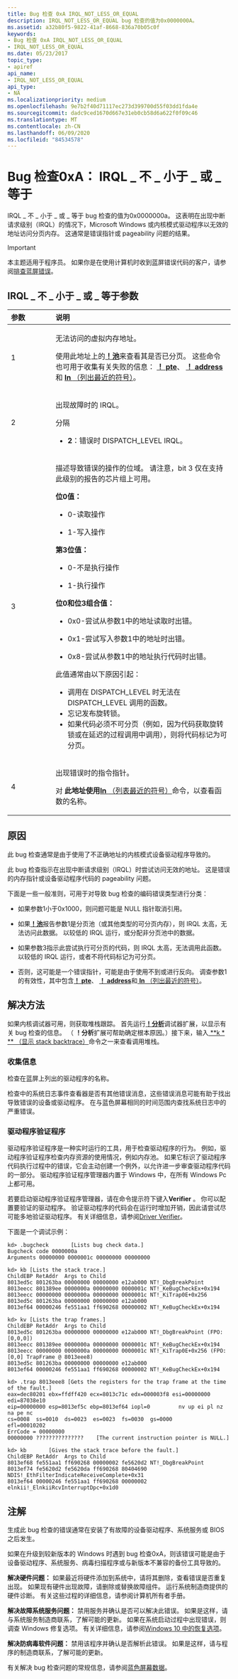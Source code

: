 ```yaml
---
title: Bug 检查 0xA IRQL_NOT_LESS_OR_EQUAL
description: IRQL_NOT_LESS_OR_EQUAL bug 检查的值为0x0000000A。
ms.assetid: a32b80f5-9822-41af-8668-836a70b05c0f
keywords:
- Bug 检查 0xA IRQL_NOT_LESS_OR_EQUAL
- IRQL_NOT_LESS_OR_EQUAL
ms.date: 05/23/2017
topic_type:
- apiref
api_name:
- IRQL_NOT_LESS_OR_EQUAL
api_type:
- NA
ms.localizationpriority: medium
ms.openlocfilehash: 9e7b2f40d71117ec273d399700d55f03dd1fda4e
ms.sourcegitcommit: dadc9ced1670d667e31eb0cb58d6a622f0f09c46
ms.translationtype: MT
ms.contentlocale: zh-CN
ms.lasthandoff: 06/09/2020
ms.locfileid: "84534578"
---
```

# <a name="bug-check-0xa-irql_not_less_or_equal"></a>Bug 检查0xA： IRQL \_ 不 \_ 小于 \_ 或 \_ 等于


IRQL \_ 不 \_ 小于 \_ 或 \_ 等于 bug 检查的值为0x0000000a。 这表明在出现中断请求级别（IRQL）的情况下，Microsoft Windows 或内核模式驱动程序以无效的地址访问分页内存。 这通常是错误指针或 pageability 问题的结果。

> [!IMPORTANT]
> 本主题适用于程序员。 如果你是在使用计算机时收到蓝屏错误代码的客户，请参阅[排查蓝屏错误](https://www.windows.com/stopcode)。


## <a name="irql_not_less_or_equal-parameters"></a>IRQL \_ 不 \_ 小于 \_ 或 \_ 等于参数


<table>
<colgroup>
<col width="20%" />
<col width="80%" />
</colgroup>
<thead>
<tr class="header">
<th align="left">参数</th>
<th align="left">说明</th>
</tr>
</thead>
<tbody>
<tr class="odd">
<td><p>1</p></td>
<td align="left"><p>无法访问的虚拟内存地址。</p>
<p>使用此地址上的<strong><a href="-pool.md" data-raw-source="[!pool](-pool.md)">！池</a></strong>来查看其是否已分页。 这些命令也可用于收集有关失败的信息： <strong><a href="-pte.md" data-raw-source="[!pte](-pte.md)">！ pte</a></strong>、 <strong><a href="-address.md" data-raw-source="[!address](-address.md)">！ address</a></strong>和 <strong> <a href="ln--list-nearest-symbols-.md" data-raw-source="[ln (List Nearest Symbols)](ln--list-nearest-symbols-.md)">ln </strong> （列出最近的符号）</a>。</p></td>
</tr>
<tr class="even">
<td><p>2</p></td>
<td align="left"><p>出现故障时的 IRQL。</p>
<p>分隔</p>
<ul><li><p><strong>2</strong>：错误时 DISPATCH_LEVEL IRQL。</p></li></ul></td>
</tr>
<tr class="odd">
<td><p>3</p></td>
<td align="left"><p>描述导致错误的操作的位域。 请注意，bit 3 仅在支持此级别的报告的芯片组上可用。</p>
<p><strong>位0值：</strong></p>
<ul><li><p>0-读取操作</p></li>
<li><p>1-写入操作</p></li></ul>
<p><strong>第3位值：</strong></p>
<ul>
<li><p>0-不是执行操作</p></li>
<li><p>1-执行操作</p></li>
</ul>
<p><strong>位0和位3组合值：</strong></p>
<ul>
<li><p>0x0-尝试从参数1中的地址读取时出错。</p></li>
<li><p>0x1-尝试写入参数1中的地址时出错。</p></li>
<li><p>0x8-尝试从参数1中的地址执行代码时出错。</p></li>
</ul>
<p>此值通常由以下原因引起：</p>
<ul>
<li>调用在 DISPATCH_LEVEL 时无法在 DISPATCH_LEVEL 调用的函数。</li>
<li>忘记发布旋转锁。</li>
<li>如果代码必须不可分页（例如，因为代码获取旋转锁或在延迟的过程调用中调用），则将代码标记为可分页。</li>
</ul>
</td>
</tr>
<tr class="even">
<td><p>4</p></td>
<td align="left"><p>出现错误时的指令指针。</p>
<p>对 <strong> 此地址使用<a href="ln--list-nearest-symbols-.md" data-raw-source="[ln (List Nearest Symbols)](ln--list-nearest-symbols-.md)">ln </strong> （列表最近的符号）</a>命令，以查看函数的名称。</p></td>
</tr>
</tbody>
</table>


<a name="cause"></a>原因
-----

此 bug 检查通常是由于使用了不正确地址的内核模式设备驱动程序导致的。

此 bug 检查指示在出现中断请求级别（IRQL）时尝试访问无效的地址。 这是错误的内存指针或设备驱动程序代码的 pageability 问题。

下面是一些一般准则，可用于对导致 bug 检查的编码错误类型进行分类：

- 如果参数1小于0x1000，则问题可能是 NULL 指针取消引用。

- 如果[**！池**](-pool.md)报告参数1是分页池（或其他类型的可分页内存），则 IRQL 太高，无法访问此数据。 以较低的 IRQL 运行，或分配非分页池中的数据。

- 如果参数3指示此尝试执行可分页的代码，则 IRQL 太高，无法调用此函数。 以较低的 IRQL 运行，或者不将代码标记为可分页。

- 否则，这可能是一个错误指针，可能是由于使用不到或进行反向。 调查参数1的有效性，其中包含[**！ pte**](-pte.md)、 [**！ address**](-address.md)和[ **ln** （列出最近的符号）](ln--list-nearest-symbols-.md)。


<a name="resolution"></a>解决方法
----------

如果内核调试器可用，则获取堆栈跟踪。 首先运行[**！分析**](-analyze.md)调试器扩展，以显示有关 bug 检查的信息。 （ **！分析**扩展可帮助确定根本原因。）接下来，输入[ **k \* ** （显示 stack backtrace）](k--kb--kc--kd--kp--kp--kv--display-stack-backtrace-.md)命令之一来查看调用堆栈。

### <a name="gather-information"></a>收集信息

检查在蓝屏上列出的驱动程序的名称。

检查中的系统日志事件查看器是否有其他错误消息，这些错误消息可能有助于找出导致错误的设备或驱动程序。 在与蓝色屏幕相同的时间范围内查找系统日志中的严重错误。

### <a name="driver-verifier"></a>驱动程序验证程序

驱动程序验证程序是一种实时运行的工具，用于检查驱动程序的行为。 例如，驱动程序验证程序检查内存资源的使用情况，例如内存池。 如果它标识了驱动程序代码执行过程中的错误，它会主动创建一个例外，以允许进一步审查驱动程序代码的一部分。 驱动程序验证程序管理器内置于 Windows 中，在所有 Windows Pc 上都可用。 

若要启动驱动程序验证程序管理器，请在命令提示符下键入**Verifier** 。 你可以配置要验证的驱动程序。 验证驱动程序的代码会在运行时增加开销，因此请尝试尽可能多地验证驱动程序。 有关详细信息，请参阅[Driver Verifier](https://docs.microsoft.com/windows-hardware/drivers/devtest/driver-verifier)。

下面是一个调试示例：

```dbgcmd
kd> .bugcheck       [Lists bug check data.]
Bugcheck code 0000000a
Arguments 00000000 0000001c 00000000 00000000

kd> kb [Lists the stack trace.]
ChildEBP RetAddr  Args to Child
8013ed5c 801263ba 00000000 00000000 e12ab000 NT!_DbgBreakPoint
8013eecc 801389ee 0000000a 00000000 0000001c NT!_KeBugCheckEx+0x194
8013eecc 00000000 0000000a 00000000 0000001c NT!_KiTrap0E+0x256
8013ed5c 801263ba 00000000 00000000 e12ab000
8013ef64 00000246 fe551aa1 ff690268 00000002 NT!_KeBugCheckEx+0x194

kd> kv [Lists the trap frames.]
ChildEBP RetAddr  Args to Child
8013ed5c 801263ba 00000000 00000000 e12ab000 NT!_DbgBreakPoint (FPO: [0,0,0])
8013eecc 801389ee 0000000a 00000000 0000001c NT!_KeBugCheckEx+0x194
8013eecc 00000000 0000000a 00000000 0000001c NT!_KiTrap0E+0x256 (FPO: [0,0] TrapFrame @ 8013eee8)
8013ed5c 801263ba 00000000 00000000 e12ab000
8013ef64 00000246 fe551aa1 ff690268 00000002 NT!_KeBugCheckEx+0x194

kd> .trap 8013eee8 [Gets the registers for the trap frame at the time of the fault.]
eax=dec80201 ebx=ffdff420 ecx=8013c71c edx=000003f8 esi=00000000 edi=87038e10
eip=00000000 esp=8013ef5c ebp=8013ef64 iopl=0         nv up ei pl nz na pe nc
cs=0008  ss=0010  ds=0023  es=0023  fs=0030  gs=0000             efl=00010202
ErrCode = 00000000
00000000 ???????????????    [The current instruction pointer is NULL.]

kd> kb       [Gives the stack trace before the fault.]
ChildEBP RetAddr  Args to Child
8013ef68 fe551aa1 ff690268 00000002 fe5620d2 NT!_DbgBreakPoint
8013ef74 fe5620d2 fe5620da ff690268 80404690
NDIS!_EthFilterIndicateReceiveComplete+0x31
8013ef64 00000246 fe551aa1 ff690268 00000002 elnkii!_ElnkiiRcvInterruptDpc+0x1d0
```

<a name="remarks"></a>注解
-------

生成此 bug 检查的错误通常在安装了有故障的设备驱动程序、系统服务或 BIOS 之后发生。

如果在升级到较新版本的 Windows 时遇到 bug 检查0xA，则该错误可能是由于设备驱动程序、系统服务、病毒扫描程序或与新版本不兼容的备份工具导致的。

**解决硬件问题：** 如果最近将硬件添加到系统中，请将其删除，查看错误是否重复出现。 如果现有硬件出现故障，请删除或替换故障组件。 运行系统制造商提供的硬件诊断。 有关这些过程的详细信息，请参阅计算机所有者手册。

**解决故障系统服务问题：** 禁用服务并确认是否可以解决此错误。 如果是这样，请与系统服务制造商联系，了解可能的更新。 如果在系统启动过程中出现错误，则调查 Windows 修复选项。 有关详细信息，请参阅[Windows 10 中的恢复选项](https://support.microsoft.com/help/12415/windows-10-recovery-options)。

**解决防病毒软件问题：** 禁用该程序并确认是否解析此错误。 如果是这样，请与程序的制造商联系，了解可能的更新。

有关解决 bug 检查问题的常规信息，请参阅[蓝色屏幕数据](blue-screen-data.md)。
